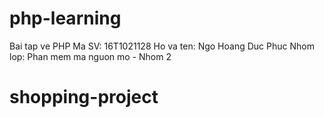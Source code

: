 # php-learning
Bai tap ve PHP
Ma SV: 16T1021128
Ho va ten: Ngo Hoang Duc Phuc
Nhom lop: Phan mem ma nguon mo - Nhom 2
# shopping-project
